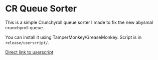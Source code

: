 # CR Queue Sorter

This is a simple Crunchyroll queue sorter I made to fix the new abysmal crunchyroll queue.

You can install it using TamperMonkey/GreaseMonkey. Script is in `release/userscript/`.

[Direct link to userscript](https://github.com/edusperoni/cr-queue-sorter/raw/master/release/userscript/bundle.user.js)



